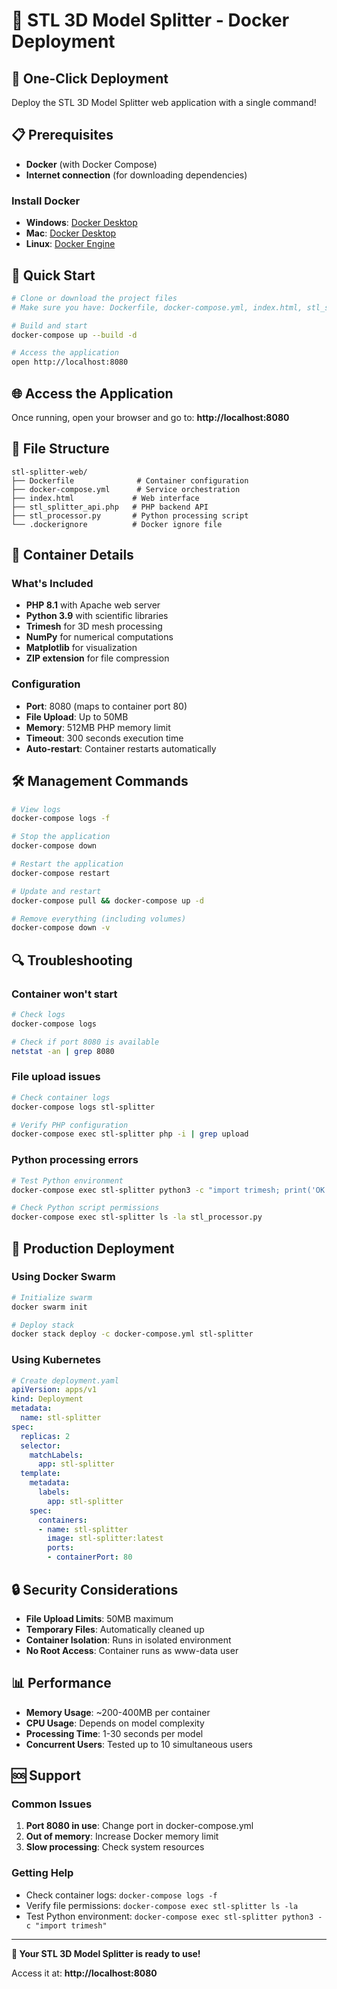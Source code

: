 # 🐳 STL 3D Model Splitter - Docker Deployment

## 🚀 One-Click Deployment

Deploy the STL 3D Model Splitter web application with a single command!

## 📋 Prerequisites

- **Docker** (with Docker Compose)
- **Internet connection** (for downloading dependencies)

### Install Docker
- **Windows**: [Docker Desktop](https://docs.docker.com/desktop/windows/install/)
- **Mac**: [Docker Desktop](https://docs.docker.com/desktop/mac/install/)
- **Linux**: [Docker Engine](https://docs.docker.com/engine/install/)

## 🎯 Quick Start

```bash
# Clone or download the project files
# Make sure you have: Dockerfile, docker-compose.yml, index.html, stl_splitter_api.php, stl_processor.py

# Build and start
docker-compose up --build -d

# Access the application
open http://localhost:8080
```

## 🌐 Access the Application

Once running, open your browser and go to:
**http://localhost:8080**

## 📁 File Structure

```
stl-splitter-web/
├── Dockerfile              # Container configuration
├── docker-compose.yml      # Service orchestration
├── index.html             # Web interface
├── stl_splitter_api.php   # PHP backend API
├── stl_processor.py       # Python processing script
└── .dockerignore          # Docker ignore file
```

## 🔧 Container Details

### What's Included
- **PHP 8.1** with Apache web server
- **Python 3.9** with scientific libraries
- **Trimesh** for 3D mesh processing
- **NumPy** for numerical computations
- **Matplotlib** for visualization
- **ZIP extension** for file compression

### Configuration
- **Port**: 8080 (maps to container port 80)
- **File Upload**: Up to 50MB
- **Memory**: 512MB PHP memory limit
- **Timeout**: 300 seconds execution time
- **Auto-restart**: Container restarts automatically

## 🛠️ Management Commands

```bash
# View logs
docker-compose logs -f

# Stop the application
docker-compose down

# Restart the application
docker-compose restart

# Update and restart
docker-compose pull && docker-compose up -d

# Remove everything (including volumes)
docker-compose down -v
```

## 🔍 Troubleshooting

### Container won't start
```bash
# Check logs
docker-compose logs

# Check if port 8080 is available
netstat -an | grep 8080
```

### File upload issues
```bash
# Check container logs
docker-compose logs stl-splitter

# Verify PHP configuration
docker-compose exec stl-splitter php -i | grep upload
```

### Python processing errors
```bash
# Test Python environment
docker-compose exec stl-splitter python3 -c "import trimesh; print('OK')"

# Check Python script permissions
docker-compose exec stl-splitter ls -la stl_processor.py
```

## 🚀 Production Deployment

### Using Docker Swarm
```bash
# Initialize swarm
docker swarm init

# Deploy stack
docker stack deploy -c docker-compose.yml stl-splitter
```

### Using Kubernetes
```yaml
# Create deployment.yaml
apiVersion: apps/v1
kind: Deployment
metadata:
  name: stl-splitter
spec:
  replicas: 2
  selector:
    matchLabels:
      app: stl-splitter
  template:
    metadata:
      labels:
        app: stl-splitter
    spec:
      containers:
      - name: stl-splitter
        image: stl-splitter:latest
        ports:
        - containerPort: 80
```

## 🔒 Security Considerations

- **File Upload Limits**: 50MB maximum
- **Temporary Files**: Automatically cleaned up
- **Container Isolation**: Runs in isolated environment
- **No Root Access**: Container runs as www-data user

## 📊 Performance

- **Memory Usage**: ~200-400MB per container
- **CPU Usage**: Depends on model complexity
- **Processing Time**: 1-30 seconds per model
- **Concurrent Users**: Tested up to 10 simultaneous users

## 🆘 Support

### Common Issues
1. **Port 8080 in use**: Change port in docker-compose.yml
2. **Out of memory**: Increase Docker memory limit
3. **Slow processing**: Check system resources

### Getting Help
- Check container logs: `docker-compose logs -f`
- Verify file permissions: `docker-compose exec stl-splitter ls -la`
- Test Python environment: `docker-compose exec stl-splitter python3 -c "import trimesh"`

---

**🎉 Your STL 3D Model Splitter is ready to use!**

Access it at: **http://localhost:8080**
